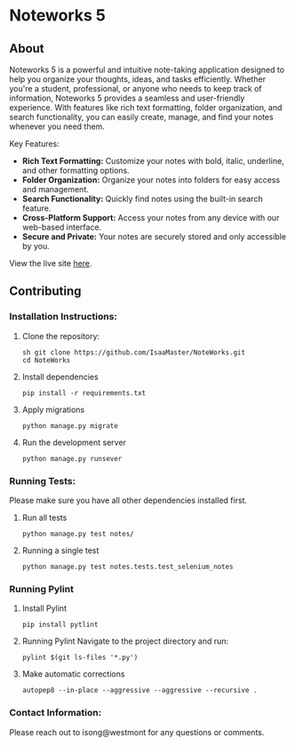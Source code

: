 # Noteworks 5
## About
Noteworks 5 is a powerful and intuitive note-taking application designed to help you organize your thoughts, ideas, and tasks efficiently. Whether you're a student, professional, or anyone who needs to keep track of information, Noteworks 5 provides a seamless and user-friendly experience. With features like rich text formatting, folder organization, and search functionality, you can easily create, manage, and find your notes whenever you need them.

Key Features:
- **Rich Text Formatting:** Customize your notes with bold, italic, underline, and other formatting options.
- **Folder Organization:** Organize your notes into folders for easy access and management.
- **Search Functionality:** Quickly find notes using the built-in search feature.
- **Cross-Platform Support:** Access your notes from any device with our web-based interface.
- **Secure and Private:** Your notes are securely stored and only accessible by you.

View the live site [here](https://noteworks5.herokuapp.com/). 

## Contributing
### Installation Instructions: 
1. Clone the repository:
   ```
   sh git clone https://github.com/IsaaMaster/NoteWorks.git
   cd NoteWorks
2. Install dependencies
   ```
   pip install -r requirements.txt
3. Apply migrations
   ```
   python manage.py migrate
4. Run the development server
   ```
   python manage.py runsever
### Running Tests: 
Please make sure you have all other dependencies installed first. 
1. Run all tests
   ```
   python manage.py test notes/
2. Running a single test
   ```
   python manage.py test notes.tests.test_selenium_notes
### Running Pylint
1. Install Pylint
   ```
   pip install pytlint
2. Running Pylint
   Navigate to the project directory and run:
   ```
   pylint $(git ls-files '*.py')
3. Make automatic corrections
   ```
   autopep8 --in-place --aggressive --aggressive --recursive .
### Contact Information: 
Please reach out to isong@westmont for any questions or comments. 
